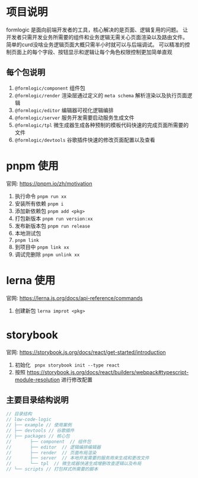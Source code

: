 # 项目说明

formlogic 是面向前端开发者的工具，核心解决的是页面、逻辑复用的问题。
让开发者只需开发业务所需要的组件和业务逻辑无需关心页面渲染以及路由文件。
简单的curd没啥业务逻辑页面大概只需半小时就可以与后端调试。
可以精准的控制页面上的每个字段、按钮显示和逻辑让每个角色权限控制更加简单直观

## 每个包说明

1. `@formlogic/component` 组件包
1. `@formlogic/render` 渲染层通过定义的 `meta schema` 解析渲染以及执行页面逻辑
1. `@formlogic/editor` 编辑器可视化逻辑编排
1. `@formlogic/server` 服务开发需要启动服务生成文件
1. `@formlogic/tpl` 微生成器生成各种预制的模板代码快速的完成页面所需要的文件
1. `@formlogic/devtools` 谷歌插件快速的修改页面配置以及查看

# pnpm 使用

官网: <https://pnpm.io/zh/motivation>

1. 执行命令 `pnpm run xx`
1. 安装所有依赖 `pnpm i`
1. 添加新依赖包 `pnpm add <pkg>`
1. 打包新版本 `pnpm run version:xx`
1. 发布新版本包 `pnpm run release`
1. 本地测试包
  1. `pnpm link`
  1. 到项目中 `pnpm link xx`
  1. 调试完删除 `pnpm unlink xx`

# lerna 使用
官网: <https://lerna.js.org/docs/api-reference/commands>

1. 创建新包 `lerna improt <pkg>`

# storybook

官网: <https://storybook.js.org/docs/react/get-started/introduction>

1. 初始化 ` pnpx storybook init --type react`
1. 按照 <https://storybook.js.org/docs/react/builders/webpack#typescript-module-resolution> 进行修改配置

## 主要目录结构说明

```js
// 目录结构
// low-code-logic
// ├── example // 使用案例
// ├── devtools // 谷歌插件
// ├── packages // 核心包
//       ├── component  // 组件包
//       ├── editor  // 逻辑编排编辑器
//       ├── render  // 页面布局渲染
//       ├── server  // 本地开发需要的服务用来生成和更改文件
//       └── tpl  // 微生成器快速生成增删改查逻辑以及布局
// └── scripts // 打包样式所需要的脚本
```
